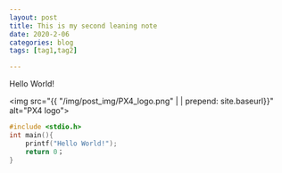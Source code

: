 ```yaml
---
layout: post
title: This is my second leaning note
date: 2020-2-06
categories: blog
tags: [tag1,tag2]

---
```


Hello World!

<img src="{{ "/img/post_img/PX4_logo.png" | | prepend: site.baseurl}}" alt="PX4 logo">

```c
#include <stdio.h>
int main(){
    printf("Hello World!");
    return 0；
}
```